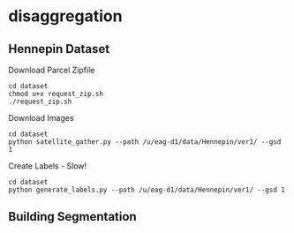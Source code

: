 # disaggregation




## Hennepin Dataset
Download Parcel Zipfile
```
cd dataset
chmod u+x request_zip.sh
./request_zip.sh
```
Download Images
```
cd dataset
python satellite_gather.py --path /u/eag-d1/data/Hennepin/ver1/ --gsd 1
```
Create Labels - Slow!
```
cd dataset
python generate_labels.py --path /u/eag-d1/data/Hennepin/ver1/ --gsd 1
```
## Building Segmentation
